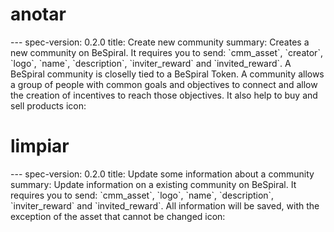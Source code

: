 <h1 class="contract">anotar</h1>
---
spec-version: 0.2.0
title: Create new community
summary: Creates a new community on BeSpiral. It requires you to send: `cmm_asset`, `creator`, `logo`, `name`, `description`, `inviter_reward` and `invited_reward`. A BeSpiral community is closelly tied to a BeSpiral Token. A community allows a group of people with common goals and objectives to connect and allow the creation of incentives to reach those objectives. It also help to buy and sell products
icon:

<h1 class="contract">limpiar</h1>
---
spec-version: 0.2.0
title: Update some information about a community
summary: Update information on a existing community on BeSpiral. It requires you to send: `cmm_asset`, `logo`, `name`, `description`, `inviter_reward` and `invited_reward`. All information will be saved, with the exception of the asset that cannot be changed
icon: